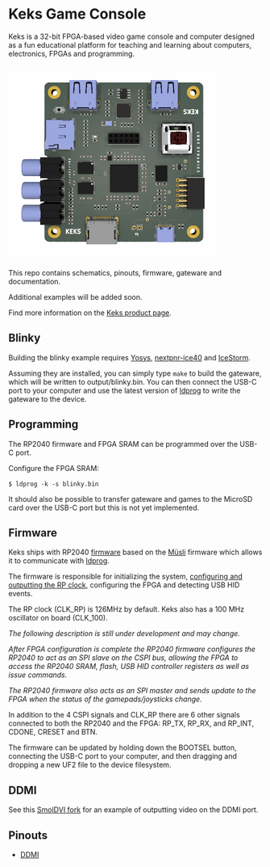 # Keks Game Console

Keks is a 32-bit FPGA-based video game console and computer designed as a fun educational platform for teaching and learning about computers, electronics, FPGAs and programming.

![Keks Game Console](https://github.com/machdyne/keks/blob/0ec64c9bf5efc4cf7926da4405d466fae49035fd/keks.png)

This repo contains schematics, pinouts, firmware, gateware and documentation.

Additional examples will be added soon.

Find more information on the [Keks product page](https://machdyne.com/product/keks-game-console/).

## Blinky 

Building the blinky example requires [Yosys](https://github.com/YosysHQ/yosys), [nextpnr-ice40](https://github.com/YosysHQ/nextpnr) and [IceStorm](https://github.com/YosysHQ/icestorm).

Assuming they are installed, you can simply type `make` to build the gateware, which will be written to output/blinky.bin. You can then connect the USB-C port to your computer and use the latest version of [ldprog](https://github.com/machdyne/ldprog) to write the gateware to the device.

## Programming

The RP2040 firmware and FPGA SRAM can be programmed over the USB-C port.

Configure the FPGA SRAM:

```
$ ldprog -k -s blinky.bin
```

It should also be possible to transfer gateware and games to the MicroSD card over the USB-C port but this is not yet implemented.

## Firmware

Keks ships with RP2040 [firmware](firmware) based on the [Müsli](https://github.com/machdyne/musli) firmware which allows it to communicate with [ldprog](https://github.com/machdyne/ldprog).

The firmware is responsible for initializing the system, [configuring and outputting the RP clock](https://raspberrypi.github.io/pico-sdk-doxygen/group__hardware__clocks.html#details), configuring the FPGA and detecting USB HID events.

The RP clock (CLK\_RP) is 126MHz by default. Keks also has a 100 MHz oscillator on board (CLK\_100).

*The following description is still under development and may change.*

*After FPGA configuration is complete the RP2040 firmware configures the RP2040 to act as an SPI slave on the CSPI bus, allowing the FPGA to access the RP2040 SRAM, flash, USB HID controller registers as well as issue commands.*

*The RP2040 firmware also acts as an SPI master and sends update to the FPGA when the status of the gamepads/joysticks change.*

In addition to the 4 CSPI signals and CLK\_RP there are 6 other signals connected to both the RP2040 and the FPGA: RP\_TX, RP\_RX, and RP\_INT, CDONE, CRESET and BTN.

The firmware can be updated by holding down the BOOTSEL button, connecting the USB-C port to your computer, and then dragging and dropping a new UF2 file to the device filesystem.

## DDMI

See this [SmolDVI fork](https://github.com/machdyne/SmolDVI) for an example of outputting video on the DDMI port.

## Pinouts

 * [DDMI](https://github.com/machdyne/ddmi)
